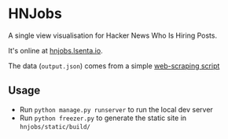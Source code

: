 HNJobs
======

A single view visualisation for Hacker News Who Is Hiring Posts.

It's online at [hnjobs.lsenta.io](http://hnjobs.lsenta.io).

The data (`output.json`) comes from a simple
[web-scraping script](https://github.com/lsenta/pow/blob/master/who-is-hiring-2015/hiring-2.ipynb)

Usage
-----

- Run `python manage.py runserver` to run the local dev server
- Run `python freezer.py` to generate the static site in `hnjobs/static/build/`
